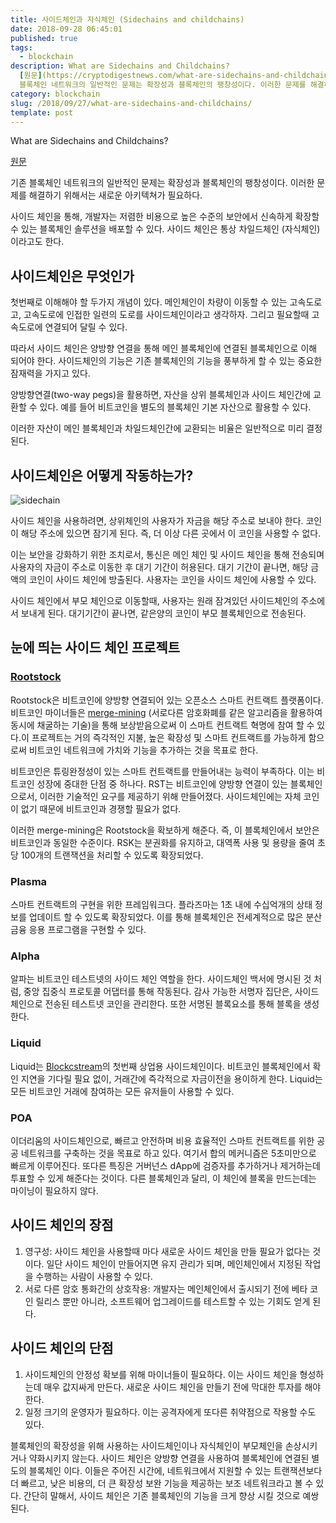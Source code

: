 ```yaml
---
title: 사이드체인과 자식체인 (Sidechains and childchains)
date: 2018-09-28 06:45:01
published: true
tags:
  - blockchain
description: What are Sidechains and Childchains?
  [원문](https://cryptodigestnews.com/what-are-sidechains-and-childchains-9c4a944e68f)  기존
  블록체인 네트워크의 일반적인 문제는 확장성과 블록체인의 팽창성이다. 이러한 문제를 해결하기 위해서는 새로운 아키텍쳐가 필요하다.  사이...
category: blockchain
slug: /2018/09/27/what-are-sidechains-and-childchains/
template: post
---
```


What are Sidechains and Childchains?

[원문](https://cryptodigestnews.com/what-are-sidechains-and-childchains-9c4a944e68f)

기존 블록체인 네트워크의 일반적인 문제는 확장성과 블록체인의 팽창성이다. 이러한 문제를 해결하기 위해서는 새로운 아키텍쳐가 필요하다.

사이드 체인을 통해, 개발자는 저렴한 비용으로 높은 수준의 보안에서 신속하게 확장할 수 있는 블록체인 솔루션을 배포할 수 있다. 사이드 체인은 통상 차일드체인 (자식체인)이라고도 한다.

## 사이드체인은 무엇인가

첫번째로 이해해야 할 두가지 개념이 있다. 메인체인이 차량이 이동할 수 있는 고속도로고, 고속도로에 인접한 일련의 도로를 사이드체인이라고 생각하자. 그리고 필요할때 고속도로에 연결되어 달릴 수 있다.

따라서 사이드 체인은 양방향 연결을 통해 메인 블록체인에 연결된 블록체인으로 이해 되어야 한다. 사이드체인의 기능은 기존 블록체인의 기능을 풍부하게 할 수 있는 중요한 잠재력을 가지고 있다.

양방향연결(two-way pegs)을 활용하면, 자산을 상위 블록체인과 사이드 체인간에 교환할 수 있다. 예를 들어 비트코인을 별도의 블록체인 기본 자산으로 활용할 수 있다.

이러한 자산이 메인 블록체인과 차일드체인간에 교환되는 비율은 일반적으로 미리 결정된다.

## 사이드체인은 어떻게 작동하는가?

![sidechain](../images/sidechain.png)

사이드 체인을 사용하려면, 상위체인의 사용자가 자금을 해당 주소로 보내야 한다. 코인이 해당 주소에 있으면 잠기게 된다. 즉, 더 이상 다른 곳에서 이 코인을 사용할 수 없다.

이는 보안을 강화하기 위한 조치로서, 통신은 메인 체인 및 사이드 체인을 통해 전송되며 사용자의 자금이 주소로 이동한 후 대기 기간이 허용된다. 대기 기간이 끝나면, 해당 금액의 코인이 사이드 체인에 방출된다. 사용자는 코인을 사이드 체인에 사용할 수 있다.

사이드 체인에서 부모 체인으로 이동할때, 사용자는 원래 잠겨있던 사이드체인의 주소에서 보내게 된다. 대기기간이 끝나면, 같은양의 코인이 부모 블록체인으로 전송된다.

## 눈에 띄는 사이드 체인 프로젝트

### [Rootstock](https://www.rsk.co/)

Rootstock은 비트코인에 양방향 연결되어 있는 오픈소스 스마트 컨트랙트 플랫폼이다. 비트코인 마이너들은 [merge-mining](https://www.cryptocompare.com/mining/guides/what-is-merged-mining-bitcoin-namecoin-litecoin-dogecoin/) (서로다른 암호화폐를 같은 알고리즘을 활용하여 동시에 채굴하는 기술)을 통해 보상받음으로써 이 스마트 컨트랙트 혁명에 참여 할 수 있다.이 프로젝트는 거의 즉각적인 지불, 높은 확장성 및 스마트 컨트랙트를 가능하게 함으로써 비트코인 네트워크에 가치와 기능을 추가하는 것을 목표로 한다.

비트코인은 튜링완정성이 있는 스마트 컨트랙트를 만들어내는 능력이 부족하다. 이는 비트코인 성장에 중대한 단점 중 하나다. RST는 비트코인에 양방향 연결이 있는 블록체인으로서, 이러한 기술적인 요구를 제공하기 위해 만들어졌다. 사이드체인에는 자체 코인이 없기 때문에 비트코인과 경쟁할 필요가 없다.

이러한 merge-mining은 Rootstock을 확보하게 해준다. 즉, 이 블록체인에서 보안은 비트코인과 동일한 수준이다. RSK는 분권화를 유지하고, 대역폭 사용 및 용량을 줄여 초당 100개의 트랜잭션을 처리할 수 있도록 확장되었다.

### Plasma

스마트 컨트랙트의 구현을 위한 프레임워크다. 플라즈마는 1초 내에 수십억개의 상태 정보를 업데이트 할 수 있도록 확장되었다. 이를 통해 블록체인은 전세계적으로 많은 분산 금융 응용 프로그램을 구현할 수 있다.

### Alpha

알파는 비트코인 테스트넷의 사이드 체인 역할을 한다. 사이드체인 백서에 명시된 것 처럼, 중앙 집중식 프로토콜 어댑터를 통해 작동된다. 감사 가능한 서명자 집단은, 사이드체인으로 전송된 테스트넷 코인을 관리한다. 또한 서명된 블록요소를 통해 블록을 생성한다.

### Liquid

Liquid는 [Blockcstream](https://blockstream.com/)의 첫번째 상업용 사이드체인이다. 비트코인 블록체인에서 확인 지연을 기다릴 필요 없이, 거래간에 즉각적으로 자금이전을 용이하게 한다. Liquid는 모든 비트코인 거래에 참여하는 모든 유저들이 사용할 수 있다.

### POA

이더리움의 사이드체인으로, 빠르고 안전하며 비용 효율적인 스마트 컨트랙트를 위한 공공 네트워크를 구축하는 것을 목표로 하고 있다. 여기서 합의 메커니즘은 5초미만으로 빠르게 이루어진다. 또다른 특징은 거버넌스 dApp에 검증자를 추가하거나 제거하는데 투표할 수 있게 해준다는 것이다. 다른 블록체인과 달리, 이 체인에 블록을 만드는데는 마이닝이 필요하지 않다.

## 사이드 체인의 장점

1. 영구성: 사이드 체인을 사용할때 마다 새로운 사이드 체인을 만들 필요가 없다는 것이다. 일단 사이드 체인이 만들어지면 유지 관리가 되며, 메인체인에서 지정된 작업을 수행하는 사람이 사용할 수 있다.
2. 서로 다른 암호 통화간의 상호작용: 개발자는 메인체인에서 출시되기 전에 베타 코인 릴리스 뿐만 아니라, 소프트웨어 업그레이드를 테스트할 수 있는 기회도 얻게 된다.

## 사이드 체인의 단점

1. 사이드체인의 안정성 확보를 위해 마이너들이 필요하다. 이는 사이드 체인을 형성하는데 매우 값지싸게 만든다. 새로운 사이드 체인을 만들기 전에 막대한 투자를 해야 한다.
2. 일정 크기의 운영자가 필요하다. 이는 공격자에게 또다른 취약점으로 작용할 수도 있다.

블록체인의 확장성을 위해 사용하는 사이드체인이나 자식체인이 부모체인을 손상시키거나 약화시키지 않는다. 사이드 체인은 양방향 연결을 사용하여 블록체인에 연결된 별도의 블록체인 이다. 이들은 주어진 시간에, 네트워크에서 지원할 수 있는 트랜잭션보다 더 빠르고, 낮은 비용의, 더 큰 확장성 보완 기능을 제공하는 보조 네트워크라고 볼 수 있다. 간단히 말해서, 사이드 체인은 기존 블록체인의 기능을 크게 향상 시킬 것으로 예쌍된다.
